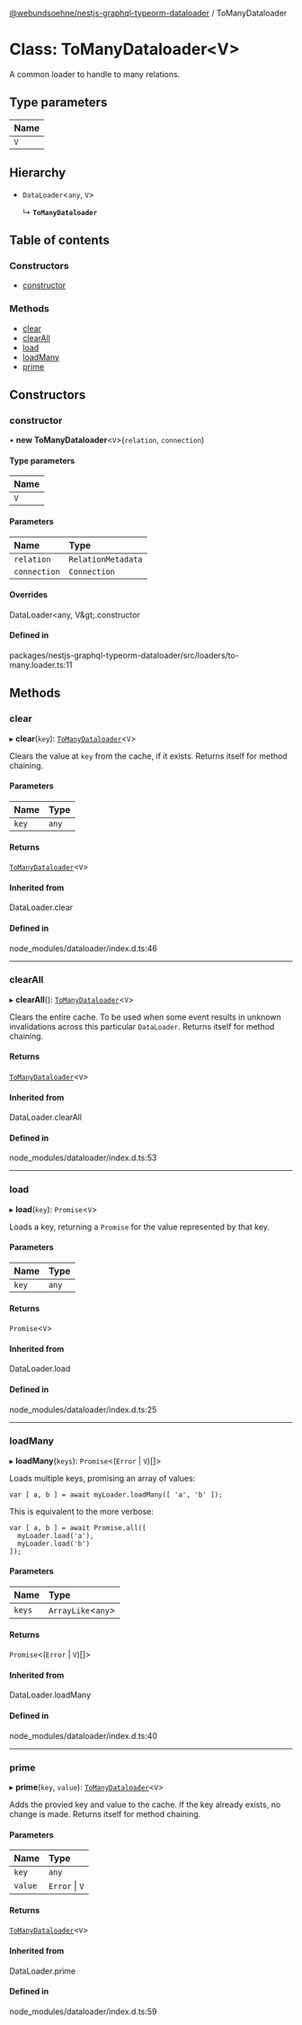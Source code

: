[@webundsoehne/nestjs-graphql-typeorm-dataloader](../README.md) / ToManyDataloader

# Class: ToManyDataloader<V\>

A common loader to handle to many relations.

## Type parameters

| Name |
| :--- |
| `V`  |

## Hierarchy

- `DataLoader`<`any`, `V`\>

  ↳ **`ToManyDataloader`**

## Table of contents

### Constructors

- [constructor](ToManyDataloader.md#constructor)

### Methods

- [clear](ToManyDataloader.md#clear)
- [clearAll](ToManyDataloader.md#clearall)
- [load](ToManyDataloader.md#load)
- [loadMany](ToManyDataloader.md#loadmany)
- [prime](ToManyDataloader.md#prime)

## Constructors

### constructor

• **new ToManyDataloader**<`V`\>(`relation`, `connection`)

#### Type parameters

| Name |
| :--- |
| `V`  |

#### Parameters

| Name         | Type               |
| :----------- | :----------------- |
| `relation`   | `RelationMetadata` |
| `connection` | `Connection`       |

#### Overrides

DataLoader&lt;any, V\&gt;.constructor

#### Defined in

packages/nestjs-graphql-typeorm-dataloader/src/loaders/to-many.loader.ts:11

## Methods

### clear

▸ **clear**(`key`): [`ToManyDataloader`](ToManyDataloader.md)<`V`\>

Clears the value at `key` from the cache, if it exists. Returns itself for method chaining.

#### Parameters

| Name  | Type  |
| :---- | :---- |
| `key` | `any` |

#### Returns

[`ToManyDataloader`](ToManyDataloader.md)<`V`\>

#### Inherited from

DataLoader.clear

#### Defined in

node_modules/dataloader/index.d.ts:46

---

### clearAll

▸ **clearAll**(): [`ToManyDataloader`](ToManyDataloader.md)<`V`\>

Clears the entire cache. To be used when some event results in unknown invalidations across this particular `DataLoader`. Returns itself for method chaining.

#### Returns

[`ToManyDataloader`](ToManyDataloader.md)<`V`\>

#### Inherited from

DataLoader.clearAll

#### Defined in

node_modules/dataloader/index.d.ts:53

---

### load

▸ **load**(`key`): `Promise`<`V`\>

Loads a key, returning a `Promise` for the value represented by that key.

#### Parameters

| Name  | Type  |
| :---- | :---- |
| `key` | `any` |

#### Returns

`Promise`<`V`\>

#### Inherited from

DataLoader.load

#### Defined in

node_modules/dataloader/index.d.ts:25

---

### loadMany

▸ **loadMany**(`keys`): `Promise`<(`Error` \| `V`)[]\>

Loads multiple keys, promising an array of values:

    var [ a, b ] = await myLoader.loadMany([ 'a', 'b' ]);

This is equivalent to the more verbose:

    var [ a, b ] = await Promise.all([
      myLoader.load('a'),
      myLoader.load('b')
    ]);

#### Parameters

| Name   | Type                |
| :----- | :------------------ |
| `keys` | `ArrayLike`<`any`\> |

#### Returns

`Promise`<(`Error` \| `V`)[]\>

#### Inherited from

DataLoader.loadMany

#### Defined in

node_modules/dataloader/index.d.ts:40

---

### prime

▸ **prime**(`key`, `value`): [`ToManyDataloader`](ToManyDataloader.md)<`V`\>

Adds the provied key and value to the cache. If the key already exists, no change is made. Returns itself for method chaining.

#### Parameters

| Name    | Type           |
| :------ | :------------- |
| `key`   | `any`          |
| `value` | `Error` \| `V` |

#### Returns

[`ToManyDataloader`](ToManyDataloader.md)<`V`\>

#### Inherited from

DataLoader.prime

#### Defined in

node_modules/dataloader/index.d.ts:59
